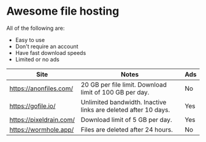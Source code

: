 # Awesome file hosting

All of the following are: 
- Easy to use
- Don't require an account 
- Have fast download speeds
- Limited or no ads

| Site                    | Notes                                                          | Ads |
|-------------------------|----------------------------------------------------------------|-----|
| https://anonfiles.com/  | 20 GB per file limit. Download limit of 100 GB per day.        | No  |
| https://gofile.io/      | Unlimited bandwidth. Inactive links are deleted after 10 days. | Yes |
| https://pixeldrain.com/ | Download limit of 5 GB per day.                                | Yes |
| https://wormhole.app/   | Files are deleted after 24 hours.                              | No  |
